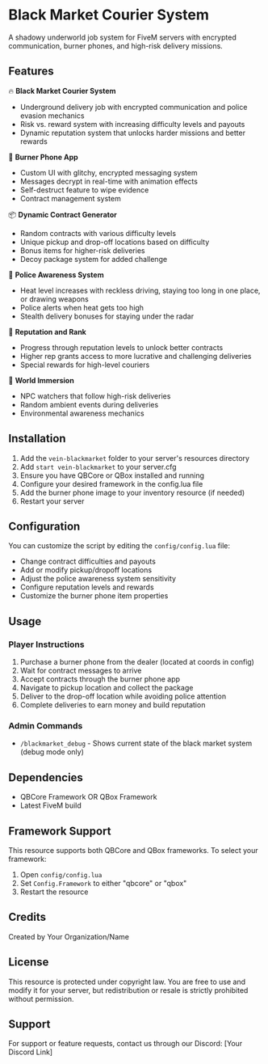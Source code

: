 # Black Market Courier System

A shadowy underworld job system for FiveM servers with encrypted communication, burner phones, and high-risk delivery missions.

## Features

🔥 **Black Market Courier System**
- Underground delivery job with encrypted communication and police evasion mechanics
- Risk vs. reward system with increasing difficulty levels and payouts
- Dynamic reputation system that unlocks harder missions and better rewards

📱 **Burner Phone App**
- Custom UI with glitchy, encrypted messaging system
- Messages decrypt in real-time with animation effects
- Self-destruct feature to wipe evidence
- Contract management system

📦 **Dynamic Contract Generator**
- Random contracts with various difficulty levels
- Unique pickup and drop-off locations based on difficulty
- Bonus items for higher-risk deliveries
- Decoy package system for added challenge

🚨 **Police Awareness System**
- Heat level increases with reckless driving, staying too long in one place, or drawing weapons
- Police alerts when heat gets too high
- Stealth delivery bonuses for staying under the radar

👥 **Reputation and Rank**
- Progress through reputation levels to unlock better contracts
- Higher rep grants access to more lucrative and challenging deliveries
- Special rewards for high-level couriers

🧊 **World Immersion**
- NPC watchers that follow high-risk deliveries
- Random ambient events during deliveries
- Environmental awareness mechanics

## Installation

1. Add the `vein-blackmarket` folder to your server's resources directory
2. Add `start vein-blackmarket` to your server.cfg
3. Ensure you have QBCore or QBox installed and running
4. Configure your desired framework in the config.lua file
5. Add the burner phone image to your inventory resource (if needed)
6. Restart your server

## Configuration

You can customize the script by editing the `config/config.lua` file:

- Change contract difficulties and payouts
- Add or modify pickup/dropoff locations
- Adjust the police awareness system sensitivity
- Configure reputation levels and rewards
- Customize the burner phone item properties

## Usage

### Player Instructions
1. Purchase a burner phone from the dealer (located at coords in config)
2. Wait for contract messages to arrive
3. Accept contracts through the burner phone app
4. Navigate to pickup location and collect the package
5. Deliver to the drop-off location while avoiding police attention
6. Complete deliveries to earn money and build reputation

### Admin Commands
- `/blackmarket_debug` - Shows current state of the black market system (debug mode only)

## Dependencies

- QBCore Framework OR QBox Framework
- Latest FiveM build

## Framework Support

This resource supports both QBCore and QBox frameworks. To select your framework:

1. Open `config/config.lua`
2. Set `Config.Framework` to either "qbcore" or "qbox"
3. Restart the resource

## Credits

Created by Your Organization/Name

## License

This resource is protected under copyright law. You are free to use and modify it for your server, but redistribution or resale is strictly prohibited without permission.

## Support

For support or feature requests, contact us through our Discord: [Your Discord Link] 